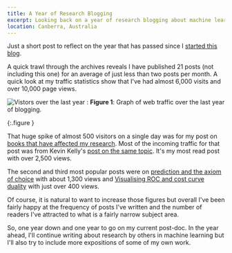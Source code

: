 ```yaml
--- 
title: A Year of Research Blogging
excerpt: Looking back on a year of research blogging about machine learning.
location: Canberra, Australia
---
```

Just a short post to reflect on the year that has passed since I [started this blog](http://conflate.net/inductio/2007/09/introducing-inductio-ex-machina/). 

A quick trawl through the archives reveals I have published 21 posts (not including this one) for an average of just less than two posts per month. A quick look at my traffic statistics show that I've had almost 6,000 visits and over 10,000 page views.

![Vistors over the last year](/images/figures/web-traffic.png)
:	**Figure 1**: Graph of web traffic over the last year of blogging. 

{:.figure }

That huge spike of almost 500 visitors on a single day was for my post on [books that have affected my research](http://conflate.net/inductio/2008/05/research-changing-books/). Most of the incoming traffic for that post was from Kevin Kelly's [post on the same topic](http://kk.org/cooltools/archives/002879.php). It's my most read post with over 2,500 views.

The second and third most popular posts were on [prediction and the axiom of choice](http://conflate.net/inductio/2008/08/prediction-and-the-axiom-of-choice/) with about 1,300 views and [Visualising ROC and cost curve duality](http://conflate.net/inductio/2008/04/visualising-roc-and-cost-curve-duality/) with just over 400 views.

Of course, it is natural to want to increase those figures but overall I've been fairly happy at the frequency of posts I've written and the number of readers I've attracted to what is a fairly narrow subject area.

So, one year down and one year to go on my current post-doc. In the year ahead, I'll continue writing about research by others in machine learning but I'll also try to include more expositions of some of my own work.
